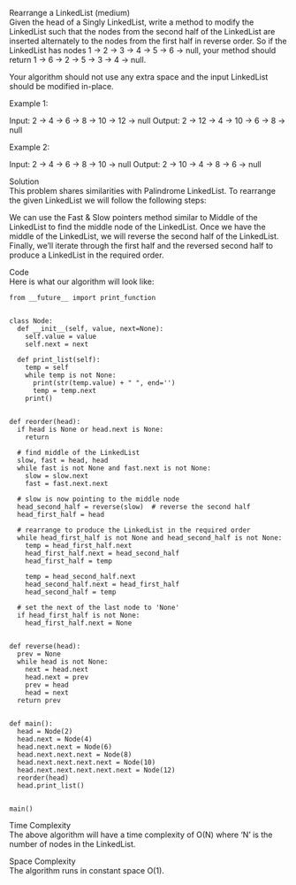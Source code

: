 Rearrange a LinkedList (medium) \
Given the head of a Singly LinkedList, write a method to modify the LinkedList such that the nodes from the second half of the LinkedList are inserted alternately to the nodes from the first half in reverse order. So if the LinkedList has nodes 1 -> 2 -> 3 -> 4 -> 5 -> 6 -> null, your method should return 1 -> 6 -> 2 -> 5 -> 3 -> 4 -> null.

Your algorithm should not use any extra space and the input LinkedList should be modified in-place.

Example 1:

Input: 2 -> 4 -> 6 -> 8 -> 10 -> 12 -> null
Output: 2 -> 12 -> 4 -> 10 -> 6 -> 8 -> null 

Example 2:

Input: 2 -> 4 -> 6 -> 8 -> 10 -> null
Output: 2 -> 10 -> 4 -> 8 -> 6 -> null

Solution \
This problem shares similarities with Palindrome LinkedList. To rearrange the given LinkedList we will follow the following steps:

We can use the Fast & Slow pointers method similar to Middle of the LinkedList to find the middle node of the LinkedList.
Once we have the middle of the LinkedList, we will reverse the second half of the LinkedList.
Finally, we’ll iterate through the first half and the reversed second half to produce a LinkedList in the required order.

Code \
Here is what our algorithm will look like:
```
from __future__ import print_function


class Node:
  def __init__(self, value, next=None):
    self.value = value
    self.next = next

  def print_list(self):
    temp = self
    while temp is not None:
      print(str(temp.value) + " ", end='')
      temp = temp.next
    print()


def reorder(head):
  if head is None or head.next is None:
    return

  # find middle of the LinkedList
  slow, fast = head, head
  while fast is not None and fast.next is not None:
    slow = slow.next
    fast = fast.next.next

  # slow is now pointing to the middle node
  head_second_half = reverse(slow)  # reverse the second half
  head_first_half = head

  # rearrange to produce the LinkedList in the required order
  while head_first_half is not None and head_second_half is not None:
    temp = head_first_half.next
    head_first_half.next = head_second_half
    head_first_half = temp

    temp = head_second_half.next
    head_second_half.next = head_first_half
    head_second_half = temp

  # set the next of the last node to 'None'
  if head_first_half is not None:
    head_first_half.next = None


def reverse(head):
  prev = None
  while head is not None:
    next = head.next
    head.next = prev
    prev = head
    head = next
  return prev


def main():
  head = Node(2)
  head.next = Node(4)
  head.next.next = Node(6)
  head.next.next.next = Node(8)
  head.next.next.next.next = Node(10)
  head.next.next.next.next.next = Node(12)
  reorder(head)
  head.print_list()


main()
```

Time Complexity \
The above algorithm will have a time complexity of O(N) where ‘N’ is the number of nodes in the LinkedList.

Space Complexity \
The algorithm runs in constant space O(1).